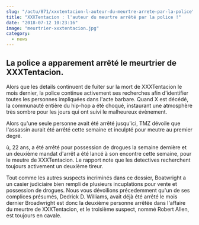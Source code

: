 ```yaml
--- 
slug: "/actu/871/xxxtentacion-l-auteur-du-meurtre-arrete-par-la-police"
title: "XXXTentacion : l'auteur du meurtre arrêté par la police !"
date: "2018-07-12 10:23:16"
image: "meurtrier-xxxtentacion.jpg"
category:
  - news
---
```

<h2>La police a apparement arrêté le meurtrier de XXXTentacion.</h2>

<p>Alors que les details continuent de fuiter sur la mort de XXXTentacion le mois dernier, la police continue activement ses recherches afin d'identifier toutes les personnes impliquées dans l'acte barbare. Quand X est décédé, la communauté entière du hip-hop a été choqué, instaurant une atmosphère très sombre pour les jours qui ont suivi le malheureux évènement. </p>

<p>Alors qu'une seule personne avait été arrêté jusqu'ici, TMZ dévoile que l'assassin aurait été arrêté cette semaine et inculpté pour meutre au premier degré.</p>

<p>ù, 22 ans, a été arrêté pour possession de drogues la semaine dernière et un deuxième mandat d'arrêt a été lancé à son encontre cette semaine, pour le meutre de XXXTentacion. Le rapport note que les detectives recherchent toujours activement un deuxième tireur. </p>

<p>Tout comme les autres suspects incriminés dans ce dossier, Boatwright a un casier judiciaire bien rempli de plusieurs incuplations pour vente et possession de drogues. Nous vous dévoilions précedemment qu'un de ses complices présumés, Dedrick D. Williams, avait déjà été arrêté le mois dernier Broadwright est donc la deuxième personne arrêtée dans l'affaire du meurtre de XXXTentacion, et le troisième suspect, nommé Robert Allen, est toujours en cavale.</p>